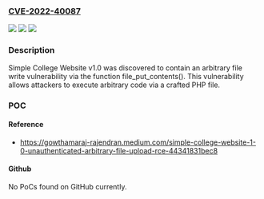 ### [CVE-2022-40087](https://cve.mitre.org/cgi-bin/cvename.cgi?name=CVE-2022-40087)
![](https://img.shields.io/static/v1?label=Product&message=n%2Fa&color=blue)
![](https://img.shields.io/static/v1?label=Version&message=n%2Fa&color=blue)
![](https://img.shields.io/static/v1?label=Vulnerability&message=n%2Fa&color=brighgreen)

### Description

Simple College Website v1.0 was discovered to contain an arbitrary file write vulnerability via the function file_put_contents(). This vulnerability allows attackers to execute arbitrary code via a crafted PHP file.

### POC

#### Reference
- https://gowthamaraj-rajendran.medium.com/simple-college-website-1-0-unauthenticated-arbitrary-file-upload-rce-44341831bec8

#### Github
No PoCs found on GitHub currently.

